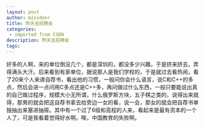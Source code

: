 ```yaml
---
layout: post
author: missdeer
title: 昨天去招聘会
categories: 
 - imported from CSDN
description: 昨天去招聘会
tags: 
---
```


好多的人啊，来的单位倒没几个，都是深圳的，都没多少兴趣，于是挤来挤去，弄得满头大汗。后来看到有家单位，据说那人是我们学校的，于是就过去看热闹，看了20来个人来递自荐书，看出他的习惯，一般问你会什么语言，说C和C++的多点，然后会进一点问用C多点还是C++多，再问做过什么东西，一般只要能说出真的自己做过程序，规模大小无所谓，什么俄罗斯方块，五子棋之类的，说得出来就得，那男的就会把这自荐书拿去给旁边一女的看，说一会，那女的就会把自荐书单独抽出来塞进抽屉。其中有一个过了6级和高程的人来，看起来是最有资本的一个人了，可是我看着觉得好水啊。唉，中国教育的失败啊。
